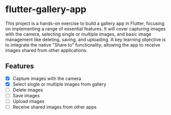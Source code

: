 # flutter-gallery-app

This project is a hands-on exercise to build a gallery app in Flutter, focusing on implementing a range of essential features. It will cover capturing images with the camera, selecting single or multiple images, and basic image management like deleting, saving, and uploading. A key learning objective is to integrate the native "Share to" functionality, allowing the app to receive images shared from other applications.

## Features

- [x] Capture images with the camera
- [x] Select single or multiple images from gallery
- [ ] Delete images
- [ ] Save images
- [ ] Upload images
- [ ] Receive shared images from other apps
